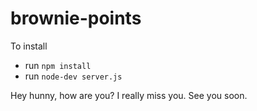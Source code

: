 brownie-points
==============

To install
- run `npm install`
- run `node-dev server.js`

Hey hunny, how are you? I really miss you. See you soon.